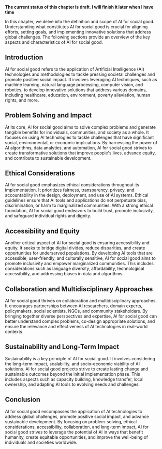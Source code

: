 **The current status of this chapter is draft. I will finish it later when I have time**

In this chapter, we delve into the definition and scope of AI for social good. Understanding what constitutes AI for social good is crucial for aligning efforts, setting goals, and implementing innovative solutions that address global challenges. The following sections provide an overview of the key aspects and characteristics of AI for social good.

Introduction
------------

AI for social good refers to the application of Artificial Intelligence (AI) technologies and methodologies to tackle pressing societal challenges and promote positive social impact. It involves leveraging AI techniques, such as machine learning, natural language processing, computer vision, and robotics, to develop innovative solutions that address various domains, including healthcare, education, environment, poverty alleviation, human rights, and more.

Problem Solving and Impact
--------------------------

At its core, AI for social good aims to solve complex problems and generate tangible benefits for individuals, communities, and society as a whole. It focuses on using AI technologies to tackle challenges that have significant social, environmental, or economic implications. By harnessing the power of AI algorithms, data analytics, and automation, AI for social good strives to create transformative solutions that improve people's lives, advance equity, and contribute to sustainable development.

Ethical Considerations
----------------------

AI for social good emphasizes ethical considerations throughout its implementation. It prioritizes fairness, transparency, privacy, and accountability in the design, deployment, and use of AI systems. Ethical guidelines ensure that AI tools and applications do not perpetuate bias, discrimination, or harm to marginalized communities. With a strong ethical foundation, AI for social good endeavors to build trust, promote inclusivity, and safeguard individual rights and dignity.

Accessibility and Equity
------------------------

Another critical aspect of AI for social good is ensuring accessibility and equity. It seeks to bridge digital divides, reduce disparities, and create opportunities for underserved populations. By developing AI tools that are accessible, user-friendly, and culturally sensitive, AI for social good aims to promote inclusivity and empower marginalized communities. This includes considerations such as language diversity, affordability, technological accessibility, and addressing biases in data and algorithms.

Collaboration and Multidisciplinary Approaches
----------------------------------------------

AI for social good thrives on collaboration and multidisciplinary approaches. It encourages partnerships between AI researchers, domain experts, policymakers, social scientists, NGOs, and community stakeholders. By bringing together diverse perspectives and expertise, AI for social good can better understand complex problems, co-design appropriate solutions, and ensure the relevance and effectiveness of AI technologies in real-world contexts.

Sustainability and Long-Term Impact
-----------------------------------

Sustainability is a key principle of AI for social good. It involves considering the long-term impact, scalability, and socio-economic viability of AI solutions. AI for social good projects strive to create lasting change and sustainable outcomes beyond the initial implementation phase. This includes aspects such as capacity building, knowledge transfer, local ownership, and adapting AI tools to evolving needs and challenges.

Conclusion
----------

AI for social good encompasses the application of AI technologies to address global challenges, promote positive social impact, and advance sustainable development. By focusing on problem-solving, ethical considerations, accessibility, collaboration, and long-term impact, AI for social good strives to leverage the potential of AI in ways that benefit humanity, create equitable opportunities, and improve the well-being of individuals and societies worldwide.
